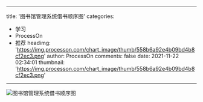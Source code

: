 
---
title: '图书馆管理系统借书顺序图'
categories: 
 - 学习
 - ProcessOn
 - 推荐
headimg: 'https://img.processon.com/chart_image/thumb/558b6a92e4b09bd4b8cf2ec3.png'
author: ProcessOn
comments: false
date: 2021-11-22 02:34:01
thumbnail: 'https://img.processon.com/chart_image/thumb/558b6a92e4b09bd4b8cf2ec3.png'
---

<div>   
<img class="thumb" alt="图书馆管理系统借书顺序图" src="https://img.processon.com/chart_image/thumb/558b6a92e4b09bd4b8cf2ec3.png" referrerpolicy="no-referrer">
<p></p>  
</div>
            